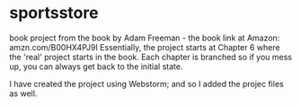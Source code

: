 sportsstore
===========

book project from the book by Adam Freeman - the book link at Amazon: amzn.com/B00HX4PJ9I
Essentially, the project starts at Chapter 6 where the 'real' project starts in the book.
Each chapter is branched so if you mess up, you can always get back to the initial state.

I have created the project using Webstorm; and so I added the projec files as well.
